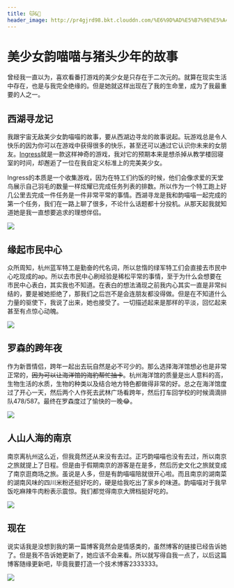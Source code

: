 ```yaml
---
title: 🐱&🐷
header_image: http://pr4gjrd98.bkt.clouddn.com/%E6%9D%AD%E5%B7%9E%E5%A4%9C%E6%99%AF-190317-59.jpg
---
```

# 美少女韵喵喵与猪头少年的故事

曾经我一直以为，喜欢看番打游戏的美少女是只存在于二次元的。就算在现实生活中存在，也是与我完全绝缘的。但是她就这样出现在了我的生命里，成为了我最重要的人之一。

<!-- more -->

## 西湖寻龙记

我跟宇宙无敌美少女韵喵喵的故事，要从西湖边寻龙的故事说起。玩游戏总是令人快乐的因为你可以在游戏中获得很多的快乐，甚至还可以通过它认识你未来的女朋友。[Ingress](www.ingress.com)就是一款这样神奇的游戏，我对它的预期本来是想杀掉从教学楼回寝室的时间，却邂逅了一位在我自定义标准上的完美美少女。

Ingress的本质是一个收集游戏，因为在特工们约饭的时候，他们会像求爱的天堂鸟展示自己羽毛的数量一样炫耀已完成任务列表的排数。所以作为一个特工跑上好几公里去完成一件任务是一件非常平常的事情。西湖寻龙是我和韵喵喵一起完成的第一个任务，我们在一路上聊了很多，不论什么话题都十分投机。从那天起我就知道她是我一直想要追求的理想伴侣。

![](http://pr4gjrd98.bkt.clouddn.com/%E8%A5%BF%E6%B9%96%E5%AF%BB%E9%BE%99.jpg)

## 缘起市民中心

众所周知，杭州蓝军特工是勤奋的代名词，所以怠惰的绿军特工们会直接去市民中心吃现成的ap。所以去市民中心刷经验是稀松平常的事情，至于为什么会想要在市民中心表白，其实我也不知道。在表白的想法涌现之前我内心其实一直是非常纠结的，要是被她拒绝了，那我们之后岂不是会连朋友都没得做。但是在不知道什么力量的驱使下，我说了出来，她也接受了。一切描述起来是那样的平淡，回忆起来甚至有点惊心动魄。

![](http://pr4gjrd98.bkt.clouddn.com/%E5%88%9D%E9%9F%B3.jpg)

## 罗森的跨年夜

作为新晋情侣，跨年一起出去玩自然是必不可少的。那么选择海洋馆想必也是非常正常的，~~因为可以让海洋馆的海豹帮忙抽卡~~。杭州海洋馆的质量是出人意料的高，生物生活的水质，生物的种类以及结合地方特色都做得非常的好。总之在海洋馆度过了开心一天，然后两个人作死去武林广场看跨年，然后打车回学校的时候滴滴排队478/587。最终在罗森度过了愉快的一晚😂。

![](http://pr4gjrd98.bkt.clouddn.com/DSCF1898.jpg)

## 人山人海的南京

南京离杭州这么近，但我竟然还从来没有去过。正巧韵喵喵也没有去过，所以南京之旅就提上了日程。但是由于假期南京的游客是在是多，然后历史文化之旅就变成了南京逛商场之旅。虽说是人多，但是有韵喵喵陪就很开心啦。而且南京的湖南菜的湖南风味的四川米粉还挺好吃的，硬是给我吃出了家乡的味道。韵喵喵对于我早饭吃麻辣牛肉粉表示震惊。我们都觉得南京大牌档挺好吃的。

![](http://pr4gjrd98.bkt.clouddn.com/%E5%8D%97%E4%BA%AC-190406-32.jpg)

## 现在

说实话我是没想到我的第一篇博客竟然会是情感类的，虽然博客的链接已经告诉她了。但是我不告诉她更新了，她应该不会来看。所以就写得自我一点了，以后这篇博客随缘更新吧，毕竟我要打造一个技术博客2333333。

![](http://pr4gjrd98.bkt.clouddn.com/%E6%9D%AD%E5%B7%9E%E5%A4%9C%E6%99%AF-190317-31.jpg)
